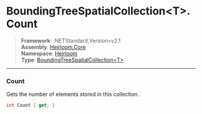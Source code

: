 # BoundingTreeSpatialCollection\<T>.Count

> **Framework**: .NETStandard,Version=v2.1  
> **Assembly**: [Heirloom.Core][0]  
> **Namespace**: [Heirloom][0]  
> **Type**: [BoundingTreeSpatialCollection\<T>][1]  

--------------------------------------------------------------------------------

### Count

Gets the number of elements stored in this collection.

```cs
int Count { get; }
```

[0]: ..\Heirloom.Core.md
[1]: Heirloom.BoundingTreeSpatialCollection[T].md
